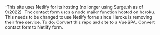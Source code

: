 -This site uses Netlify for its hosting (no longer using Surge.sh as of 9/2022)
-The contact form uses a node mailer function hosted on heroku. This needs to be changed to use Netlify forms since Heroku is removing their free service.
To do:
Convert this repo and site to a Vue SPA.
Convert contact form to Netlify form.